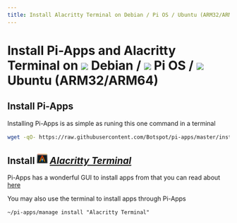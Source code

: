 ```yaml
---
title: Install Alacritty Terminal on Debian / Pi OS / Ubuntu (ARM32/ARM64) | Pi-Apps
---
```

# Install Pi-Apps and Alacritty Terminal on <img src=https://www.vectorlogo.zone/logos/debian/debian-icon.svg height=20 /> Debian / <img src=https://www.vectorlogo.zone/logos/raspberrypi/raspberrypi-icon.svg height=20 /> Pi OS / <img src=https://www.vectorlogo.zone/logos/ubuntu/ubuntu-icon.svg height=20 /> Ubuntu (ARM32/ARM64)
## Install Pi-Apps

Installing Pi-Apps is as simple as runing this one command in a terminal
```bash
wget -qO- https://raw.githubusercontent.com/Botspot/pi-apps/master/install | bash
```
## Install <img src="/img/app-icons/Alacritty Terminal/icon-64.png" height=24> ***[Alacritty Terminal](https://github.com/Botspot/pi-apps/tree/master/apps/Alacritty%20Terminal)***
Pi-Apps has a wonderful GUI to install apps from that you can read about [here](/wiki/getting-started/running-pi-apps/)
        
You may also use the terminal to install apps through Pi-Apps
```
~/pi-apps/manage install "Alacritty Terminal"
```
